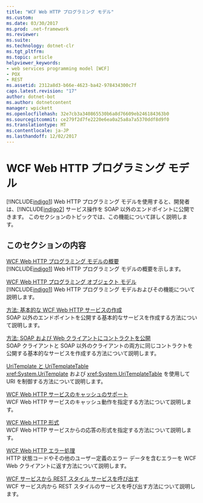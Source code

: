 ```yaml
---
title: "WCF Web HTTP プログラミング モデル"
ms.custom: 
ms.date: 03/30/2017
ms.prod: .net-framework
ms.reviewer: 
ms.suite: 
ms.technology: dotnet-clr
ms.tgt_pltfrm: 
ms.topic: article
helpviewer_keywords:
- web services programming model [WCF]
- POX
- REST
ms.assetid: 2312a8d3-b66e-4623-ba42-978434300c7f
caps.latest.revision: "17"
author: dotnet-bot
ms.author: dotnetcontent
manager: wpickett
ms.openlocfilehash: 32e7cb3a340865530b6a8d76609eb246184363b0
ms.sourcegitcommit: ce279f2d7fe2220e6ea0a25a8a7a5370ddf8d9f0
ms.translationtype: MT
ms.contentlocale: ja-JP
ms.lasthandoff: 12/02/2017
---
```

# <a name="wcf-web-http-programming-model"></a>WCF Web HTTP プログラミング モデル
[!INCLUDE[indigo1](../../../../includes/indigo1-md.md)] Web HTTP プログラミング モデルを使用すると、開発者は、[!INCLUDE[indigo2](../../../../includes/indigo2-md.md)] サービス操作を SOAP 以外のエンドポイントに公開できます。 このセクションのトピックでは、この機能について詳しく説明します。  
  
## <a name="in-this-section"></a>このセクションの内容  
 [WCF Web HTTP プログラミング モデルの概要](../../../../docs/framework/wcf/feature-details/wcf-web-http-programming-model-overview.md)  
 [!INCLUDE[indigo1](../../../../includes/indigo1-md.md)] Web HTTP プログラミング モデルの概要を示します。  
  
 [WCF Web HTTP プログラミング オブジェクト モデル](../../../../docs/framework/wcf/feature-details/wcf-web-http-programming-object-model.md)  
 [!INCLUDE[indigo1](../../../../includes/indigo1-md.md)] Web HTTP プログラミング モデルおよびその機能について説明します。  
  
 [方法: 基本的な WCF Web HTTP サービスの作成](../../../../docs/framework/wcf/feature-details/how-to-create-a-basic-wcf-web-http-service.md)  
 SOAP 以外のエンドポイントを公開する基本的なサービスを作成する方法について説明します。  
  
 [方法: SOAP および Web クライアントにコントラクトを公開](../../../../docs/framework/wcf/feature-details/how-to-expose-a-contract-to-soap-and-web-clients.md)  
 SOAP クライアントと SOAP 以外のクライアントの両方に同じコントラクトを公開する基本的なサービスを作成する方法について説明します。  
  
 [UriTemplate と UriTemplateTable](../../../../docs/framework/wcf/feature-details/uritemplate-and-uritemplatetable.md)  
 <xref:System.UriTemplate> および <xref:System.UriTemplateTable> を使用して URI を制御する方法について説明します。  
  
 [WCF Web HTTP サービスのキャッシュのサポート](../../../../docs/framework/wcf/feature-details/caching-support-for-wcf-web-http-services.md)  
 WCF Web HTTP サービスのキャッシュ動作を指定する方法について説明します。  
  
 [WCF Web HTTP 形式](../../../../docs/framework/wcf/feature-details/wcf-web-http-formatting.md)  
 WCF Web HTTP サービスからの応答の形式を指定する方法について説明します。  
  
 [WCF Web HTTP エラー処理](../../../../docs/framework/wcf/feature-details/wcf-web-http-error-handling.md)  
 HTTP 状態コードやその他のユーザー定義のエラー データを含むエラーを WCF Web クライアントに返す方法について説明します。  
  
 [WCF サービスから REST スタイル サービスを呼び出す](../../../../docs/framework/wcf/feature-details/calling-a-rest-style-service-from-a-wcf-service.md)  
 WCF サービス内から REST スタイルのサービスを呼び出す方法について説明します。

